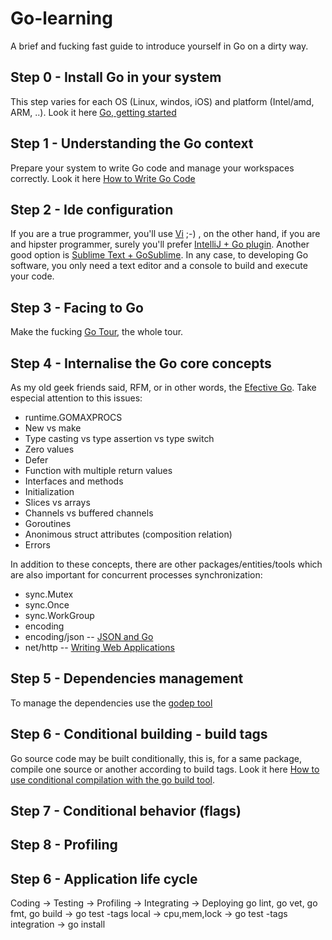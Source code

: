 # Go-learning
A brief and fucking fast guide to introduce yourself in Go on a dirty way.

## Step 0 - Install Go in your system
This step varies for each OS (Linux, windos, iOS) and platform (Intel/amd, ARM, ..). Look it here [Go, getting started](https://golang.org/doc/install)

## Step 1 - Understanding the Go context
Prepare your system to write Go code and manage your workspaces correctly. Look it here [How to Write Go Code](https://golang.org/doc/code.html)

## Step 2 - Ide configuration
If you are a true programmer, you'll use [Vi](https://blog.gopheracademy.com/vimgo-development-environment/) ;-) , on the other hand, if you are and hipster programmer, surely you'll prefer [IntelliJ + Go plugin](http://networkstatic.net/installing-golang-ide-support-intellij/). Another good option is [Sublime Text + GoSublime](http://www.wolfe.id.au/2015/03/05/using-sublime-text-for-go-development). In any case, to developing Go software, you only need a text editor and a console to build and execute your code.

## Step 3 - Facing to Go
Make the fucking [Go Tour](https://tour.golang.org/welcome), the whole tour.

## Step 4 - Internalise the Go core concepts
As my old geek friends said, RFM, or in other words, the [Efective Go](https://golang.org/doc/effective_go.html ). Take especial attention to this issues:

  * runtime.GOMAXPROCS
  * New vs make
  * Type casting vs type assertion vs type switch
  * Zero values
  * Defer
  * Function with multiple return values
  * Interfaces and methods
  * Initialization
  * Slices vs arrays
  * Channels vs buffered channels
  * Goroutines
  * Anonimous struct attributes (composition relation)
  * Errors
  
In addition to these concepts, there are other packages/entities/tools which are also important for concurrent processes synchronization:

  * sync.Mutex
  * sync.Once
  * sync.WorkGroup 
  * encoding
  * encoding/json -- [JSON and Go](http://blog.golang.org/json-and-go)
  * net/http -- [Writing Web Applications](https://golang.org/doc/articles/wiki)
  
## Step 5 - Dependencies management
To manage the dependencies use the [godep tool](https://github.com/tools/godep)

## Step 6 - Conditional building - build tags
Go source code may be built conditionally, this is, for a same package, compile one source or another according to build tags. Look it here [How to use conditional compilation with the go build tool](http://dave.cheney.net/2013/10/12/how-to-use-conditional-compilation-with-the-go-build-tool).

## Step 7 - Conditional behavior (flags)

## Step 8 - Profiling

## Step 6 - Application life cycle
Coding                                -> Testing              -> Profiling    ->  Integrating               -> Deploying
go lint, go vet, go fmt, go build     -> go test -tags local  -> cpu,mem,lock ->  go test -tags integration -> go install

